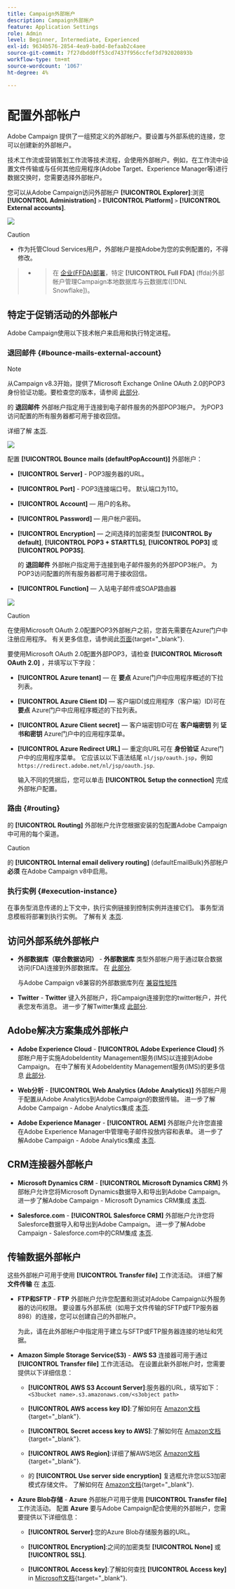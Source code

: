 ```yaml
---
title: Campaign外部帐户
description: Campaign外部帐户
feature: Application Settings
role: Admin
level: Beginner, Intermediate, Experienced
exl-id: 9634b576-2854-4ea9-ba0d-8efaab2c4aee
source-git-commit: 7f27dbdd0ff53cd7437f956ccfef3d792020893b
workflow-type: tm+mt
source-wordcount: '1067'
ht-degree: 4%

---
```



# 配置外部帐户

Adobe Campaign 提供了一组预定义的外部帐户。要设置与外部系统的连接，您可以创建新的外部帐户。

技术工作流或营销策划工作流等技术流程，会使用外部帐户。例如，在工作流中设置文件传输或与任何其他应用程序(Adobe Target、Experience Manager等)进行数据交换时，您需要选择外部帐户。

您可以从Adobe Campaign访问外部帐户 **[!UICONTROL Explorer]**:浏览 **[!UICONTROL Administration]** `>` **[!UICONTROL Platform]** `>` **[!UICONTROL External accounts]**.

![](assets/external-accounts.png)


>[!CAUTION]
>* 作为托管Cloud Services用户，外部帐户是按Adobe为您的实例配置的，不得修改。

>
>* >在 [企业(FFDA)部署](../architecture/enterprise-deployment.md)，特定 **[!UICONTROL Full FDA]** (ffda)外部帐户管理Campaign本地数据库与云数据库([!DNL Snowflake])。
>


## 特定于促销活动的外部帐户

Adobe Campaign使用以下技术帐户来启用和执行特定进程。

### 退回邮件 {#bounce-mails-external-account}

>[!NOTE]
从Campaign v8.3开始，提供了Microsoft Exchange Online OAuth 2.0的POP3身份验证功能。要检查您的版本，请参阅 [此部分](../start/compatibility-matrix.md#how-to-check-your-campaign-version-and-buildversion).

的 **退回邮件** 外部帐户指定用于连接到电子邮件服务的外部POP3帐户。 为POP3访问配置的所有服务器都可用于接收回信。

详细了解 [本页](https://experienceleague.adobe.com/docs/campaign/automation/workflows/wf-activities/event-activities/inbound-emails.html).

![](assets/bounce_external_1.png)

配置 **[!UICONTROL Bounce mails (defaultPopAccount)]** 外部帐户：

* **[!UICONTROL Server]** - POP3服务器的URL。

* **[!UICONTROL Port]** - POP3连接端口号。 默认端口为110。

* **[!UICONTROL Account]**  — 用户的名称。

* **[!UICONTROL Password]**  — 用户帐户密码。

* **[!UICONTROL Encryption]**  — 之间选择的加密类型 **[!UICONTROL By default]**, **[!UICONTROL POP3 + STARTTLS]**, **[!UICONTROL POP3]** 或 **[!UICONTROL POP3S]**.

   的 **退回邮件** 外部帐户指定用于连接到电子邮件服务的外部POP3帐户。 为POP3访问配置的所有服务器都可用于接收回信。

* **[!UICONTROL Function]**  — 入站电子邮件或SOAP路由器

![](assets/bounce_external_2.png)

>[!CAUTION]
在使用Microsoft OAuth 2.0配置POP3外部帐户之前，您首先需要在Azure门户中注册应用程序。 有关更多信息，请参阅此[页面](https://docs.microsoft.com/en-us/azure/active-directory/develop/quickstart-register-app){target="_blank"}.

要使用Microsoft OAuth 2.0配置外部POP3，请检查 **[!UICONTROL Microsoft OAuth 2.0]** ，并填写以下字段：

* **[!UICONTROL Azure tenant]**  — 在 **要点** Azure门户中应用程序概述的下拉列表。

* **[!UICONTROL Azure Client ID]**  — 客户端ID(或应用程序（客户端）ID)可在 **要点** Azure门户中应用程序概述的下拉列表。

* **[!UICONTROL Azure Client secret]**  — 客户端密钥ID可在 **客户端密钥** 列 **证书和密钥** Azure门户中的应用程序菜单。

* **[!UICONTROL Azure Redirect URL]**  — 重定向URL可在 **身份验证** Azure门户中的应用程序菜单。 它应该以以下语法结尾 `nl/jsp/oauth.jsp`，例如 `https://redirect.adobe.net/nl/jsp/oauth.jsp`.

   输入不同的凭据后，您可以单击 **[!UICONTROL Setup the connection]** 完成外部帐户配置。

### 路由 {#routing}

的 **[!UICONTROL Routing]** 外部帐户允许您根据安装的包配置Adobe Campaign中可用的每个渠道。

>[!CAUTION]
的 **[!UICONTROL Internal email delivery routing]** (defaultEmailBulk)外部帐户 **必须** 在Adobe Campaign v8中启用。

### 执行实例 {#execution-instance}

在事务型消息传递的上下文中，执行实例链接到控制实例并连接它们。 事务型消息模板将部署到执行实例。 了解有关 [本页](../architecture/architecture.md#transac-msg-archi).

## 访问外部系统外部帐户

* **外部数据库（联合数据访问）** - **外部数据库** 类型外部帐户用于通过联合数据访问(FDA)连接到外部数据库。 在 [此部分](../connect/fda.md).

   与Adobe Campaign v8兼容的外部数据库列在 [兼容性矩阵](../start/compatibility-matrix.md)

* **Twitter** - **Twitter** 键入外部帐户，将Campaign连接到您的twitter帐户，并代表您发布消息。 进一步了解Twitter集成 [此部分](../connect/ac-tw.md).

## Adobe解决方案集成外部帐户

* **Adobe Experience Cloud** - **[!UICONTROL Adobe Experience Cloud]** 外部帐户用于实施AdobeIdentity Management服务(IMS)以连接到Adobe Campaign。 在中了解有关AdobeIdentity Management服务(IMS)的更多信息 [此部分](../start/connect.md#logon-to-ac).

* **Web分析** - **[!UICONTROL Web Analytics (Adobe Analytics)]** 外部帐户用于配置从Adobe Analytics到Adobe Campaign的数据传输。 进一步了解Adobe Campaign - Adobe Analytics集成 [本页](../connect/ac-aa.md).

* **Adobe Experience Manager** - **[!UICONTROL AEM]** 外部帐户允许您直接在Adobe Experience Manager中管理电子邮件投放内容和表单。 进一步了解Adobe Campaign - Adobe Analytics集成 [本页](../connect/ac-aem.md).


## CRM连接器外部帐户

* **Microsoft Dynamics CRM** - **[!UICONTROL Microsoft Dynamics CRM]** 外部帐户允许您将Microsoft Dynamics数据导入和导出到Adobe Campaign。 进一步了解Adobe Campaign - Microsoft Dynamics CRM集成 [本页](../connect/ac-ms-dyn.md).

* **Salesforce.com** - **[!UICONTROL Salesforce CRM]** 外部帐户允许您将Salesforce数据导入和导出到Adobe Campaign。 进一步了解Adobe Campaign - Salesforce.com中的CRM集成 [本页](../connect/ac-sfdc.md).

## 传输数据外部帐户

这些外部帐户可用于使用 **[!UICONTROL Transfer file]** 工作流活动。 详细了解 **文件传输** 在 [本页](https://experienceleague.adobe.com/docs/campaign/automation/workflows/wf-activities/event-activities/file-transfer.html).

* **FTP和SFTP** - **FTP** 外部帐户允许您配置和测试对Adobe Campaign以外服务器的访问权限。 要设置与外部系统（如用于文件传输的SFTP或FTP服务器898）的连接，您可以创建自己的外部帐户。

   为此，请在此外部帐户中指定用于建立与SFTP或FTP服务器连接的地址和凭据。

* **Amazon Simple Storage Service(S3)** - **AWS S3** 连接器可用于通过 **[!UICONTROL Transfer file]** 工作流活动。 在设置此新外部帐户时，您需要提供以下详细信息：

   * **[!UICONTROL AWS S3 Account Server]**:服务器的URL，填写如下：   `<S3bucket name>.s3.amazonaws.com/<s3object path>`

   * **[!UICONTROL AWS access key ID]**:了解如何在 [Amazon文档](https://docs.aws.amazon.com/general/latest/gr/aws-sec-cred-types.html#access-keys-and-secret-access-keys){target="_blank"}.

   * **[!UICONTROL Secret access key to AWS]**:了解如何在 [Amazon文档](https://aws.amazon.com/fr/blogs/security/wheres-my-secret-access-key/){target="_blank"}.

   * **[!UICONTROL AWS Region]**:详细了解AWS地区 [Amazon文档](https://aws.amazon.com/about-aws/global-infrastructure/regions_az/){target="_blank"}.

   * 的 **[!UICONTROL Use server side encryption]** 复选框允许您以S3加密模式存储文件。 了解如何在 [Amazon文档](https://docs.aws.amazon.com/general/latest/gr/aws-sec-cred-types.html#access-keys-and-secret-access-keys){target="_blank"}.

* **Azure Blob存储** - **Azure** 外部帐户可用于使用 **[!UICONTROL Transfer file]** 工作流活动。 配置 **Azure** 要与Adobe Campaign配合使用的外部帐户，您需要提供以下详细信息：

   * **[!UICONTROL Server]**:您的Azure Blob存储服务器的URL。

   * **[!UICONTROL Encryption]**:之间的加密类型 **[!UICONTROL None]** 或 **[!UICONTROL SSL]**.

   * **[!UICONTROL Access key]**:了解如何查找 **[!UICONTROL Access key]** in [Microsoft文档](https://docs.microsoft.com/en-us/azure/storage/common/storage-account-keys-manage?tabs=azure-portal){target="_blank"}.
